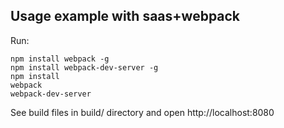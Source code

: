 ## Usage example with saas+webpack

Run:
``` text
npm install webpack -g
npm install webpack-dev-server -g
npm install
webpack
webpack-dev-server
```
See build files in build/ directory and open http://localhost:8080
